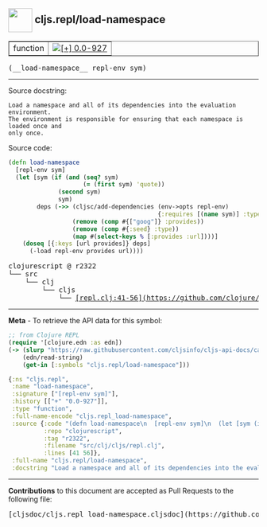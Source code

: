 ## <img width="48px" valign="middle" src="http://i.imgur.com/Hi20huC.png"> cljs.repl/load-namespace

 <table border="1">
<tr>

<td>function</td>
<td><a href="https://github.com/cljsinfo/cljs-api-docs/tree/0.0-927"><img valign="middle" alt="[+] 0.0-927" src="https://img.shields.io/badge/+-0.0--927-lightgrey.svg"></a> </td>
</tr>
</table>

 <samp>
(__load-namespace__ repl-env sym)<br>
</samp>

---




Source docstring:

```
Load a namespace and all of its dependencies into the evaluation environment.
The environment is responsible for ensuring that each namespace is loaded once and
only once.
```

Source code:

```clj
(defn load-namespace
  [repl-env sym]
  (let [sym (if (and (seq? sym)
                     (= (first sym) 'quote))
              (second sym)
              sym)
        deps (->> (cljsc/add-dependencies (env->opts repl-env)
                                          {:requires [(name sym)] :type :seed})
                  (remove (comp #{["goog"]} :provides))
                  (remove (comp #{:seed} :type))
                  (map #(select-keys % [:provides :url])))]
    (doseq [{:keys [url provides]} deps]
      (-load repl-env provides url))))
```

 <pre>
clojurescript @ r2322
└── src
    └── clj
        └── cljs
            └── <ins>[repl.clj:41-56](https://github.com/clojure/clojurescript/blob/r2322/src/clj/cljs/repl.clj#L41-L56)</ins>
</pre>


---

__Meta__ - To retrieve the API data for this symbol:

```clj
;; from Clojure REPL
(require '[clojure.edn :as edn])
(-> (slurp "https://raw.githubusercontent.com/cljsinfo/cljs-api-docs/catalog/cljs-api.edn")
    (edn/read-string)
    (get-in [:symbols "cljs.repl/load-namespace"]))
```

```clj
{:ns "cljs.repl",
 :name "load-namespace",
 :signature ["[repl-env sym]"],
 :history [["+" "0.0-927"]],
 :type "function",
 :full-name-encode "cljs.repl_load-namespace",
 :source {:code "(defn load-namespace\n  [repl-env sym]\n  (let [sym (if (and (seq? sym)\n                     (= (first sym) 'quote))\n              (second sym)\n              sym)\n        deps (->> (cljsc/add-dependencies (env->opts repl-env)\n                                          {:requires [(name sym)] :type :seed})\n                  (remove (comp #{[\"goog\"]} :provides))\n                  (remove (comp #{:seed} :type))\n                  (map #(select-keys % [:provides :url])))]\n    (doseq [{:keys [url provides]} deps]\n      (-load repl-env provides url))))",
          :repo "clojurescript",
          :tag "r2322",
          :filename "src/clj/cljs/repl.clj",
          :lines [41 56]},
 :full-name "cljs.repl/load-namespace",
 :docstring "Load a namespace and all of its dependencies into the evaluation environment.\nThe environment is responsible for ensuring that each namespace is loaded once and\nonly once."}

```

---

__Contributions__ to this document are accepted as Pull Requests to the following file:

 <pre>
[cljsdoc/cljs.repl_load-namespace.cljsdoc](https://github.com/cljsinfo/cljs-api-docs/blob/master/cljsdoc/cljs.repl_load-namespace.cljsdoc)
</pre>


